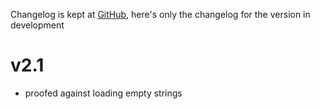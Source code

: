 Changelog is kept at [GitHub](https://github.com/Dronehub/minijson/releases),
here's only the changelog for the version in development

# v2.1

* proofed against loading empty strings

